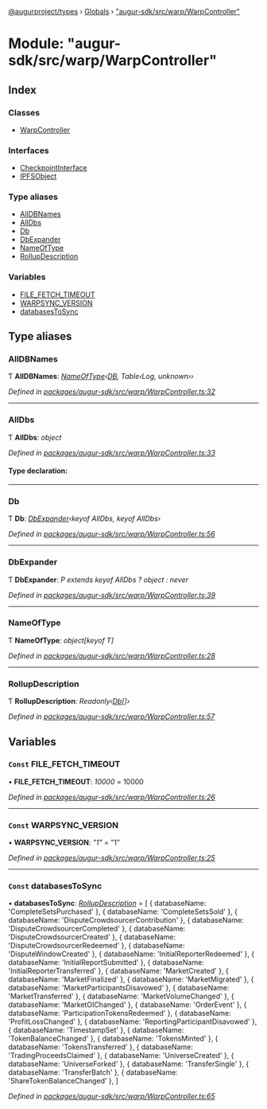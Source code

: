 [@augurproject/types](../README.md) › [Globals](../globals.md) › ["augur-sdk/src/warp/WarpController"](_augur_sdk_src_warp_warpcontroller_.md)

# Module: "augur-sdk/src/warp/WarpController"

## Index

### Classes

* [WarpController](../classes/_augur_sdk_src_warp_warpcontroller_.warpcontroller.md)

### Interfaces

* [CheckpointInterface](../interfaces/_augur_sdk_src_warp_warpcontroller_.checkpointinterface.md)
* [IPFSObject](../interfaces/_augur_sdk_src_warp_warpcontroller_.ipfsobject.md)

### Type aliases

* [AllDBNames](_augur_sdk_src_warp_warpcontroller_.md#alldbnames)
* [AllDbs](_augur_sdk_src_warp_warpcontroller_.md#alldbs)
* [Db](_augur_sdk_src_warp_warpcontroller_.md#db)
* [DbExpander](_augur_sdk_src_warp_warpcontroller_.md#dbexpander)
* [NameOfType](_augur_sdk_src_warp_warpcontroller_.md#nameoftype)
* [RollupDescription](_augur_sdk_src_warp_warpcontroller_.md#rollupdescription)

### Variables

* [FILE_FETCH_TIMEOUT](_augur_sdk_src_warp_warpcontroller_.md#const-file_fetch_timeout)
* [WARPSYNC_VERSION](_augur_sdk_src_warp_warpcontroller_.md#const-warpsync_version)
* [databasesToSync](_augur_sdk_src_warp_warpcontroller_.md#const-databasestosync)

## Type aliases

###  AllDBNames

Ƭ **AllDBNames**: *[NameOfType](_augur_sdk_src_warp_warpcontroller_.md#nameoftype)‹[DB](../classes/_augur_sdk_src_state_db_db_.db.md), Table‹Log, unknown››*

*Defined in [packages/augur-sdk/src/warp/WarpController.ts:32](https://github.com/AugurProject/augur/blob/88b6e76efb/packages/augur-sdk/src/warp/WarpController.ts#L32)*

___

###  AllDbs

Ƭ **AllDbs**: *object*

*Defined in [packages/augur-sdk/src/warp/WarpController.ts:33](https://github.com/AugurProject/augur/blob/88b6e76efb/packages/augur-sdk/src/warp/WarpController.ts#L33)*

#### Type declaration:

___

###  Db

Ƭ **Db**: *[DbExpander](_augur_sdk_src_warp_warpcontroller_.md#dbexpander)‹keyof AllDbs, keyof AllDbs›*

*Defined in [packages/augur-sdk/src/warp/WarpController.ts:56](https://github.com/AugurProject/augur/blob/88b6e76efb/packages/augur-sdk/src/warp/WarpController.ts#L56)*

___

###  DbExpander

Ƭ **DbExpander**: *P extends keyof AllDbs ? object : never*

*Defined in [packages/augur-sdk/src/warp/WarpController.ts:39](https://github.com/AugurProject/augur/blob/88b6e76efb/packages/augur-sdk/src/warp/WarpController.ts#L39)*

___

###  NameOfType

Ƭ **NameOfType**: *object[keyof T]*

*Defined in [packages/augur-sdk/src/warp/WarpController.ts:28](https://github.com/AugurProject/augur/blob/88b6e76efb/packages/augur-sdk/src/warp/WarpController.ts#L28)*

___

###  RollupDescription

Ƭ **RollupDescription**: *Readonly‹[Db](_augur_sdk_src_warp_warpcontroller_.md#db)[]›*

*Defined in [packages/augur-sdk/src/warp/WarpController.ts:57](https://github.com/AugurProject/augur/blob/88b6e76efb/packages/augur-sdk/src/warp/WarpController.ts#L57)*

## Variables

### `Const` FILE_FETCH_TIMEOUT

• **FILE_FETCH_TIMEOUT**: *10000* = 10000

*Defined in [packages/augur-sdk/src/warp/WarpController.ts:26](https://github.com/AugurProject/augur/blob/88b6e76efb/packages/augur-sdk/src/warp/WarpController.ts#L26)*

___

### `Const` WARPSYNC_VERSION

• **WARPSYNC_VERSION**: *"1"* = "1"

*Defined in [packages/augur-sdk/src/warp/WarpController.ts:25](https://github.com/AugurProject/augur/blob/88b6e76efb/packages/augur-sdk/src/warp/WarpController.ts#L25)*

___

### `Const` databasesToSync

• **databasesToSync**: *[RollupDescription](_augur_sdk_src_warp_warpcontroller_.md#rollupdescription)* = [
  { databaseName: 'CompleteSetsPurchased' },
  { databaseName: 'CompleteSetsSold' },
  { databaseName: 'DisputeCrowdsourcerContribution' },
  { databaseName: 'DisputeCrowdsourcerCompleted' },
  { databaseName: 'DisputeCrowdsourcerCreated' },
  { databaseName: 'DisputeCrowdsourcerRedeemed' },
  { databaseName: 'DisputeWindowCreated' },
  { databaseName: 'InitialReporterRedeemed' },
  { databaseName: 'InitialReportSubmitted' },
  { databaseName: 'InitialReporterTransferred' },
  { databaseName: 'MarketCreated' },
  { databaseName: 'MarketFinalized' },
  { databaseName: 'MarketMigrated' },
  { databaseName: 'MarketParticipantsDisavowed' },
  { databaseName: 'MarketTransferred' },
  { databaseName: 'MarketVolumeChanged' },
  { databaseName: 'MarketOIChanged' },
  { databaseName: 'OrderEvent' },
  { databaseName: 'ParticipationTokensRedeemed' },
  { databaseName: 'ProfitLossChanged' },
  { databaseName: 'ReportingParticipantDisavowed' },
  { databaseName: 'TimestampSet' },
  { databaseName: 'TokenBalanceChanged' },
  { databaseName: 'TokensMinted' },
  { databaseName: 'TokensTransferred' },
  { databaseName: 'TradingProceedsClaimed' },
  { databaseName: 'UniverseCreated' },
  { databaseName: 'UniverseForked' },
  { databaseName: 'TransferSingle' },
  { databaseName: 'TransferBatch' },
  { databaseName: 'ShareTokenBalanceChanged' },
]

*Defined in [packages/augur-sdk/src/warp/WarpController.ts:65](https://github.com/AugurProject/augur/blob/88b6e76efb/packages/augur-sdk/src/warp/WarpController.ts#L65)*
